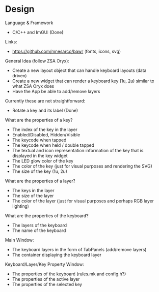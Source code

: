 # Design

Language & Framework

- C/C++ and ImGUI (Done)

Links:
- https://github.com/mnesarco/bawr (fonts, icons, svg)

General Idea (follow ZSA Oryx):

- Create a new layout object that can handle keyboard layouts (data driven)
- Create a new widget that can render a keyboard key (1u, 2u) similar to what ZSA Oryx does
- Have the App be able to add/remove layers

Currently these are not straightforward:

- Rotate a key and its label (Done)

What are the properties of a key?

- The index of the key in the layer
- Enabled/Disabled, Hidden/Visible
- The keycode when tapped
- The keycode when held / double tapped
- The textual and icon representation information of the key that is displayed in the key widget
- The LED glow color of the key
- The color of the key (just for visual purposes and rendering the SVG)
- The size of the key (1u, 2u)

What are the properties of a layer?

- The keys in the layer
- The size of the layer
- The color of the layer (just for visual purposes and perhaps RGB layer lighting)

What are the properties of the keyboard?

- The layers of the keyboard
- The name of the keyboard

Main Window:

- The keyboard layers in the form of TabPanels (add/remove layers)
- The container displaying the keyboard layer

Keyboard/Layer/Key Property Window:

- The properties of the keyboard (rules.mk and config.h?)
- The properties of the active layer
- The properties of the selected key

